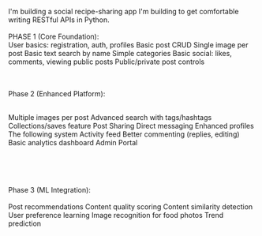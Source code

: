 I'm building a social recipe-sharing app I'm building to get comfortable writing RESTful APIs in Python. <br><br>
PHASE 1 (Core Foundation):<br>
User basics: registration, auth, profiles
Basic post CRUD
Single image per post
Basic text search by name
Simple categories
Basic social: likes, comments, viewing public posts
Public/private post controls
<br><br><br>

Phase 2 (Enhanced Platform):<br><br>

Multiple images per post
Advanced search with tags/hashtags
Collections/saves feature
Post Sharing
Direct messaging
Enhanced profiles
The following system
Activity feed
Better commenting (replies, editing)
Basic analytics dashboard
Admin Portal

<br><br><br>

Phase 3 (ML Integration):<br><br>
Post recommendations
Content quality scoring
Content similarity detection
User preference learning
Image recognition for food photos
Trend prediction

